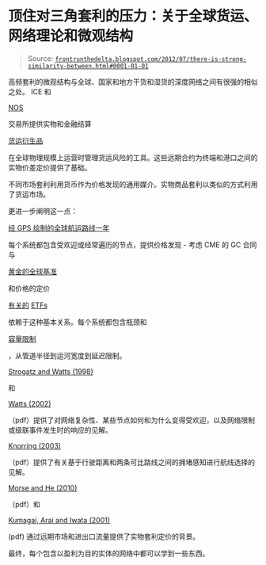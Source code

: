 <!--yml

类别：未分类

日期：2024 年 05 月 12 日 23:27:52

-->

# 顶住对三角套利的压力：关于全球货运、网络理论和微观结构

> Source: [`frontrunthedelta.blogspot.com/2012/07/there-is-strong-similarity-between.html#0001-01-01`](https://frontrunthedelta.blogspot.com/2012/07/there-is-strong-similarity-between.html#0001-01-01)

高频套利的微观结构与全球、国家和地方干货和湿货的深度网络之间有很强的相似之处。 ICE 和

[NOS](http://www.nosclearing.com/)

交易所提供实物和金融结算

[货运衍生品](http://www.nosclearing.com/freight/category621.html)

在全球物理规模上运营时管理货运风险的工具。这些远期合约为终端和港口之间的实物价差定价提供了基础。

不同市场套利利用货币作为价格发现的通用媒介。实物商品套利以类似的方式利用了货运市场。

更进一步阐明这一点：

[经 GPS 绘制的全球航运路线一年](http://www.wired.com/wiredscience/2010/01/global-shipping-map/)

每个系统都包含受欢迎或经常遍历的节点，提供价格发现 - 考虑 CME 的 GC 合同与

[黄金的全球基准](http://frontrunthedelta.blogspot.com/2011/08/global-gold-hkfe-listed-gld-spread-to.html)

和价格的定价

[有关的](http://frontrunthedelta.blogspot.com/2012/06/etf-futures-arbitrage-nymex-gold-vs-two.html) [ETFs](http://frontrunthedelta.blogspot.com/2011/09/etf-futures-arbitrage-gld-and-cmes-gold.html)

依赖于这种基本关系。每个系统都包含瓶颈和

[容量限制](https://blogger.googleusercontent.com/img/b/R29vZ2xl/AVvXsEiSjXNryu0XHd7wAW581Hlf9dZt_Cho4B9fi3vH45VOvRKV5l1Kyd8JrdOARRa9QDWe9ghKFXhIiGRrCW-LIiEj0sKnWg98URqPCvHP1Nw48In9P-q4PYWCojgH-7aZ6bqpnaxzs5IkYZI/s1600/istanbulfreighttraffic.png)

，从管道半径到运河宽度到延迟限制。

[Strogatz and Watts (1998)](http://www.nature.com/nature/journal/v393/n6684/abs/393440a0.html)

和

[Watts (2002)](http://www.pnas.org/content/99/9/5766.full.pdf)

（pdf）提供了对网络复杂性、某些节点如何和为什么变得受欢迎，以及网络限制或级联事件发生时的响应的见解。

[Knorring (2003)](http://orfe.princeton.edu/~alaink/Papers/KnorringThesis.pdf)

（pdf）提供了有关基于行驶距离和两条可比路线之间的拥堵感知进行航线选择的见解。

[Morse and He (2010)](http://iis-db.stanford.edu/pubs/22966/WP_94_Morse_He_Greatest_Coal_Arbitrage_5Aug2010.pdf)

（pdf）和

[Kumagai, Arai and Iwata (2001)](http://koara.lib.keio.ac.jp/xoonips/modules/xoonips/download.php?file_id=12873)

(pdf) 通过远期市场和进出口流量提供了实物套利定价的背景。

最终，每个包含以盈利为目的实体的网络中都可以学到一些东西。
